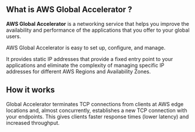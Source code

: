 ## What is AWS Global Accelerator ?
**AWS Global Accelerator** is a networking service that helps you improve the availability and performance of the applications that you offer to your global users.
 
AWS Global Accelerator is easy to set up, configure, and manage. 

It provides static IP addresses that provide a fixed entry point to your applications and eliminate the complexity of managing specific IP addresses for different AWS Regions and Availability Zones.

## How it works
Global Accelerator terminates TCP connections from clients at AWS edge locations and, almost concurrently, establishes a new TCP connection with your endpoints. This gives clients faster response times (lower latency) and increased throughput.